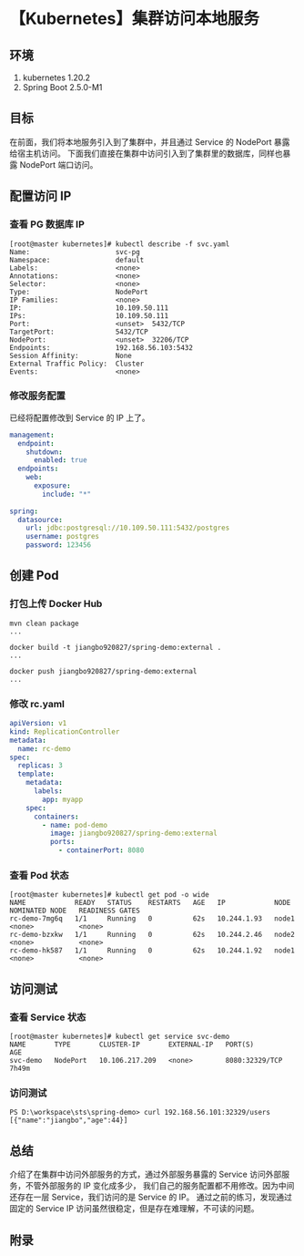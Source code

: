 # 【Kubernetes】集群访问本地服务

## 环境

1. kubernetes 1.20.2
2. Spring Boot 2.5.0-M1

## 目标

在前面，我们将本地服务引入到了集群中，并且通过 Service 的 NodePort 暴露给宿主机访问。
下面我们直接在集群中访问引入到了集群里的数据库，同样也暴露 NodePort 端口访问。

## 配置访问 IP

### 查看 PG 数据库 IP

```
[root@master kubernetes]# kubectl describe -f svc.yaml
Name:                     svc-pg
Namespace:                default
Labels:                   <none>
Annotations:              <none>
Selector:                 <none>
Type:                     NodePort
IP Families:              <none>
IP:                       10.109.50.111
IPs:                      10.109.50.111
Port:                     <unset>  5432/TCP
TargetPort:               5432/TCP
NodePort:                 <unset>  32206/TCP
Endpoints:                192.168.56.103:5432
Session Affinity:         None
External Traffic Policy:  Cluster
Events:                   <none>
```

### 修改服务配置

已经将配置修改到 Service 的 IP 上了。

```yaml
management:
  endpoint:
    shutdown:
      enabled: true
  endpoints:
    web:
      exposure:
        include: "*"
        
spring:
  datasource:
    url: jdbc:postgresql://10.109.50.111:5432/postgres
    username: postgres
    password: 123456
```

## 创建 Pod

### 打包上传 Docker Hub

```
mvn clean package
...

docker build -t jiangbo920827/spring-demo:external .
...

docker push jiangbo920827/spring-demo:external
...
```

### 修改 rc.yaml

```yaml
apiVersion: v1
kind: ReplicationController
metadata:
  name: rc-demo
spec:
  replicas: 3
  template:
    metadata:
      labels:
        app: myapp
    spec:
      containers:
        - name: pod-demo
          image: jiangbo920827/spring-demo:external
          ports:
            - containerPort: 8080

```

### 查看 Pod 状态

```
[root@master kubernetes]# kubectl get pod -o wide
NAME            READY   STATUS    RESTARTS   AGE   IP            NODE    NOMINATED NODE   READINESS GATES
rc-demo-7mg6q   1/1     Running   0          62s   10.244.1.93   node1   <none>           <none>
rc-demo-bzxkw   1/1     Running   0          62s   10.244.2.46   node2   <none>           <none>
rc-demo-hk587   1/1     Running   0          62s   10.244.1.92   node1   <none>           <none>
```

## 访问测试

### 查看 Service 状态

```
[root@master kubernetes]# kubectl get service svc-demo
NAME       TYPE       CLUSTER-IP       EXTERNAL-IP   PORT(S)          AGE
svc-demo   NodePort   10.106.217.209   <none>        8080:32329/TCP   7h49m
```

### 访问测试

```
PS D:\workspace\sts\spring-demo> curl 192.168.56.101:32329/users
[{"name":"jiangbo","age":44}]
```

## 总结

介绍了在集群中访问外部服务的方式，通过外部服务暴露的 Service 访问外部服务，不管外部服务的 IP 变化成多少，
我们自己的服务配置都不用修改。因为中间还存在一层 Service，我们访问的是 Service 的 IP。
通过之前的练习，发现通过固定的 Service IP 访问虽然很稳定，但是存在难理解，不可读的问题。

## 附录
